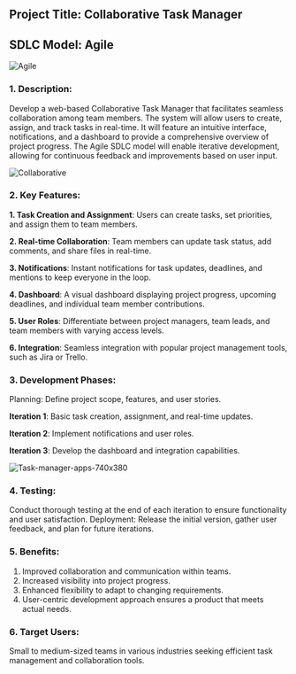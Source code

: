 ## Project Title: Collaborative Task Manager

## SDLC Model: Agile


![Agile](https://github.com/abutalha08/Collaborative-Task-Manager/assets/156948058/b0ef7f80-06b2-4ed0-8e60-c98cd9f680be)

### 1. Description:
Develop a web-based Collaborative Task Manager that facilitates seamless collaboration among team members. The system will allow users to create, assign, and track tasks in real-time. It will feature an intuitive interface, notifications, and a dashboard to provide a comprehensive overview of project progress. The Agile SDLC model will enable iterative development, allowing for continuous feedback and improvements based on user input.

![Collaborative](https://github.com/abutalha08/Collaborative-Task-Manager/assets/156948058/080ded60-6dc0-4b7e-9902-18cfeadb92dd)


### 2. Key Features:

**1. Task Creation and Assignment**: Users can create tasks, set priorities, and assign them to team members.
    
**2. Real-time Collaboration**: Team members can update task status, add comments, and share files in real-time.
    
 **3. Notifications**: Instant notifications for task updates, deadlines, and mentions to keep everyone in the loop.
    
 **4. Dashboard**: A visual dashboard displaying project progress, upcoming deadlines, and individual team member contributions.
    
**5. User Roles**: Differentiate between project managers, team leads, and team members with varying access levels.
    
**6. Integration**: Seamless integration with popular project management tools, such as Jira or Trello.

### 3. Development Phases:
Planning: Define project scope, features, and user stories.

 **Iteration 1**: Basic task creation, assignment, and real-time updates.
  
**Iteration 2**: Implement notifications and user roles.

**Iteration 3**: Develop the dashboard and integration capabilities.

![Task-manager-apps-740x380](https://github.com/abutalha08/Collaborative-Task-Manager/assets/156948058/2ef36d23-030c-444d-80de-4265d0e34bef)


### 4. Testing:
Conduct thorough testing at the end of each iteration to ensure functionality and user satisfaction.
Deployment: Release the initial version, gather user feedback, and plan for future iterations.

### 5. Benefits:

1. Improved collaboration and communication within teams.
2. Increased visibility into project progress.
3. Enhanced flexibility to adapt to changing requirements.
4. User-centric development approach ensures a product that meets actual needs.

### 6. Target Users: 
Small to medium-sized teams in various industries seeking efficient task management and collaboration tools.
